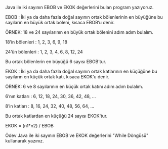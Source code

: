Java ile iki sayının EBOB ve EKOK değerlerini bulan program yazıyoruz.

EBOB : İki ya da daha fazla doğal sayının ortak bölenlerinin en büyüğüne bu sayıların en büyük ortak böleni, kısaca EBOB‘u denir.

ÖRNEK: 18 ve 24 sayılarının en büyük ortak bölenini adım adım bulalım.

18’in bölenleri : 1, 2, 3, 6, 9, 18

24’ün bölenleri : 1, 2, 3, 4, 6, 8, 12, 24

Bu ortak bölenlerin en büyüğü 6 sayısı EBOB’tur.

EKOK : İki ya da daha fazla doğal sayının ortak katlarının en küçüğüne bu sayıların en küçük ortak katı, kısaca EKOK‘u denir.

ÖRNEK: 6 ve 8 sayılarının en küçük ortak katını adım adım bulalım.

6’nın katları : 6, 12, 18, 24, 30, 36, 42, 48, …

8’in katları : 8, 16, 24, 32, 40, 48, 56, 64, …

Bu ortak katlardan en küçüğü 24 sayısı EKOK’tur.

EKOK = (n1*n2) / EBOB

Ödev
Java ile iki sayının EBOB ve EKOK değerlerini "While Döngüsü" kullanarak yazınız.